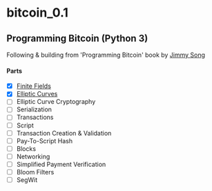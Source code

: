 # bitcoin_0.1
## Programming Bitcoin (Python 3)

Following & building from 'Programming Bitcoin' book by [Jimmy Song](https://github.com/jimmysong)

#### Parts
- [x] [Finite Fields](https://github.com/Jordzxzxz/bitcoin_0.1/tree/main/FiniteFields)
- [x] [Elliptic Curves](https://github.com/Jordzxzxz/bitcoin_0.1/tree/main/EllipticCurves)
- [ ] Elliptic Curve Cryptography
- [ ] Serialization
- [ ] Transactions
- [ ] Script
- [ ] Transaction Creation & Validation
- [ ] Pay-To-Script Hash
- [ ] Blocks
- [ ] Networking
- [ ] Simplified Payment Verification
- [ ] Bloom Filters
- [ ] SegWit
